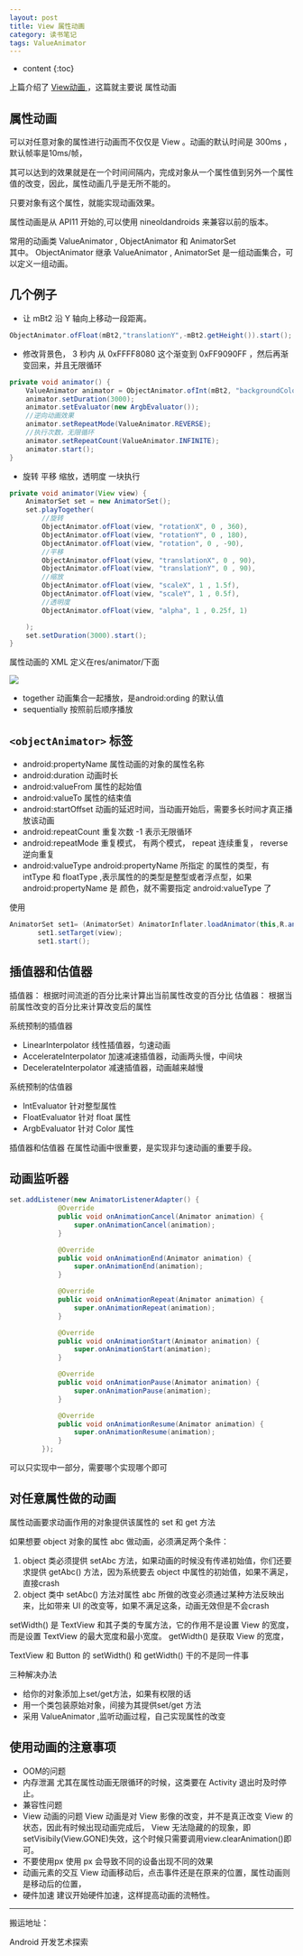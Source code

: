 ```yaml
---
layout: post
title: View 属性动画
category: 读书笔记
tags: ValueAnimator
---
```

* content
{:toc}

上篇介绍了 [ View动画 ](../../../../2019/07/25/view-animation/)，这篇就主要说 属性动画

## 属性动画

可以对任意对象的属性进行动画而不仅仅是 View 。动画的默认时间是 300ms ，默认帧率是10ms/帧，

其可以达到的效果就是在一个时间间隔内，完成对象从一个属性值到另外一个属性值的改变，因此，属性动画几乎是无所不能的。

只要对象有这个属性，就能实现动画效果。

属性动画是从 API11 开始的,可以使用 nineoldandroids 来兼容以前的版本。

常用的动画类
 ValueAnimator , ObjectAnimator 和 AnimatorSet   
其中。 ObjectAnimator 继承 ValueAnimator , AnimatorSet 是一组动画集合，可以定义一组动画。  

## 几个例子
* 让 mBt2 沿 Y 轴向上移动一段距离。
```java
ObjectAnimator.ofFloat(mBt2,"translationY",-mBt2.getHeight()).start();
```
* 修改背景色， 3 秒内 从 0xFFFF8080 这个渐变到 0xFF9090FF ，然后再渐变回来，并且无限循环
```java
private void animator() {
    ValueAnimator animator = ObjectAnimator.ofInt(mBt2, "backgroundColor", 0xFFFF8080 , 0xFF9090FF);
    animator.setDuration(3000);
    animator.setEvaluator(new ArgbEvaluator());
    //逆向动画效果
    animator.setRepeatMode(ValueAnimator.REVERSE);
    //执行次数，无限循环
    animator.setRepeatCount(ValueAnimator.INFINITE);
    animator.start();
}
```
* 旋转 平移 缩放，透明度 一块执行
```java
private void animator(View view) {
    AnimatorSet set = new AnimatorSet();
    set.playTogether(
        //旋转
        ObjectAnimator.ofFloat(view, "rotationX", 0 , 360),
        ObjectAnimator.ofFloat(view, "rotationY", 0 , 180),
        ObjectAnimator.ofFloat(view, "rotation", 0 , -90),
        //平移
        ObjectAnimator.ofFloat(view, "translationX", 0 , 90),
        ObjectAnimator.ofFloat(view, "translationY", 0 , 90),
        //缩放
        ObjectAnimator.ofFloat(view, "scaleX", 1 , 1.5f),
        ObjectAnimator.ofFloat(view, "scaleY", 1 , 0.5f),
        //透明度
        ObjectAnimator.ofFloat(view, "alpha", 1 , 0.25f, 1)

    );
    set.setDuration(3000).start();
}
```

属性动画的 XML 定义在res/animator/下面   

![](../../../../images/set_animator_xml.png)

* together 动画集合一起播放，是android:ording 的默认值
* sequentially  按照前后顺序播放

## `<objectAnimator>` 标签

* android:propertyName  属性动画的对象的属性名称
* android:duration     动画时长
* android:valueFrom   属性的起始值
* android:valueTo     属性的结束值
* android:startOffset  动画的延迟时间，当动画开始后，需要多长时间才真正播放该动画
* android:repeatCount   重复次数  -1 表示无限循环
* android:repeatMode    重复模式， 有两个模式， repeat 连续重复， reverse 逆向重复
* android:valueType   android:propertyName 所指定 的属性的类型，有 intType 和 floatType ,表示属性的的类型是整型或者浮点型，如果 android:propertyName 是 颜色，就不需要指定 android:valueType 了

使用

```java
AnimatorSet set1= (AnimatorSet) AnimatorInflater.loadAnimator(this,R.animator.pro_animator);
       set1.setTarget(view);
       set1.start();
```

## 插值器和估值器

插值器： 根据时间流逝的百分比来计算出当前属性改变的百分比
估值器： 根据当前属性改变的百分比来计算改变后的属性

系统预制的插值器
* LinearInterpolator 线性插值器，匀速动画
* AccelerateInterpolator 加速减速插值器，动画两头慢，中间块
* DecelerateInterpolator 减速插值器，动画越来越慢

系统预制的估值器
* IntEvaluator 针对整型属性
* FloatEvaluator 针对 float 属性
* ArgbEvaluator 针对 Color 属性

插值器和估值器 在属性动画中很重要，是实现非匀速动画的重要手段。

## 动画监听器

```java
set.addListener(new AnimatorListenerAdapter() {
            @Override
            public void onAnimationCancel(Animator animation) {
                super.onAnimationCancel(animation);
            }

            @Override
            public void onAnimationEnd(Animator animation) {
                super.onAnimationEnd(animation);
            }

            @Override
            public void onAnimationRepeat(Animator animation) {
                super.onAnimationRepeat(animation);
            }

            @Override
            public void onAnimationStart(Animator animation) {
                super.onAnimationStart(animation);
            }

            @Override
            public void onAnimationPause(Animator animation) {
                super.onAnimationPause(animation);
            }

            @Override
            public void onAnimationResume(Animator animation) {
                super.onAnimationResume(animation);
            }
        });
```

可以只实现中一部分，需要哪个实现哪个即可

## 对任意属性做的动画

属性动画要求动画作用的对象提供该属性的 set 和 get 方法

如果想要 object 对象的属性 abc 做动画，必须满足两个条件：
1. object 类必须提供 setAbc 方法，如果动画的时候没有传递初始值，你们还要求提供 getAbc() 方法，因为系统要去 object 中属性的初始值，如果不满足，直接crash
2. object 类中 setAbc() 方法对属性 abc 所做的改变必须通过某种方法反映出来，比如带来 UI 的改变等，如果不满足这条，动画无效但是不会crash



setWidth() 是 TextView 和其子类的专属方法，它的作用不是设置 View 的宽度，而是设置 TextView 的最大宽度和最小宽度。
getWidth() 是获取 View 的宽度，

TextView 和 Button 的 setWidth() 和 getWidth() 干的不是同一件事

三种解决办法
* 给你的对象添加上set/get方法，如果有权限的话
* 用一个类包装原始对象，间接为其提供set/get 方法
* 采用 ValueAnimator ,监听动画过程，自己实现属性的改变

## 使用动画的注意事项

* OOM的问题
* 内存泄漏
尤其在属性动画无限循环的时候，这类要在 Activity 退出时及时停止。
* 兼容性问题
* View 动画的问题
View 动画是对 View 影像的改变，并不是真正改变 View 的状态，因此有时候出现动画完成后， View 无法隐藏的的现象，即setVisibily(View.GONE)失效，这个时候只需要调用view.clearAnimation()即可。
* 不要使用px
使用 px 会导致不同的设备出现不同的效果
* 动画元素的交互
View 动画移动后，点击事件还是在原来的位置，属性动画则是移动后的位置，
* 硬件加速
建议开始硬件加速，这样提高动画的流畅性。






---
搬运地址：    

Android 开发艺术探索
